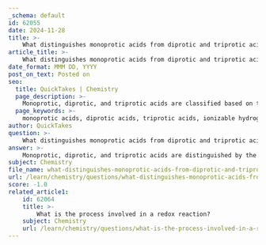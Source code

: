 ```yaml
---
_schema: default
id: 62055
date: 2024-11-28
title: >-
    What distinguishes monoprotic acids from diprotic and triprotic acids?
article_title: >-
    What distinguishes monoprotic acids from diprotic and triprotic acids?
date_format: MMM DD, YYYY
post_on_text: Posted on
seo:
  title: QuickTakes | Chemistry
  page_description: >-
    Monoprotic, diprotic, and triprotic acids are classified based on the number of ionizable protons they can donate during acid-base reactions. Monoprotic acids donate one proton, diprotic acids donate two, and triprotic acids donate three, with examples including hydrochloric, sulfuric, and phosphoric acids respectively.
  page_keywords: >-
    monoprotic acids, diprotic acids, triprotic acids, ionizable hydrogen ions, acid-base reactions, hydrochloric acid, hydrobromic acid, nitric acid, sulfuric acid, phosphoric acid, proton donation, acid classification
author: QuickTakes
question: >-
    What distinguishes monoprotic acids from diprotic and triprotic acids?
answer: >-
    Monoprotic, diprotic, and triprotic acids are distinguished by the number of ionizable hydrogen ions (protons) they can donate per molecule during acid-base reactions.\n\n1. **Monoprotic Acids**: These acids can donate only one proton (H+) per molecule. Examples include hydrochloric acid (HCl), hydrobromic acid (HBr), and nitric acid (HNO3). During an acid-base titration, they transfer a single H+ ion.\n\n2. **Diprotic Acids**: These acids can donate two protons per molecule. They undergo ionization in two steps, with the first ionization typically occurring to a greater extent than the second. A common example is sulfuric acid (H2SO4), which can release two protons sequentially.\n\n3. **Triprotic Acids**: These acids can donate three protons per molecule. They also ionize in a stepwise manner, with each subsequent loss of a proton becoming less favorable. An example of a triprotic acid is phosphoric acid (H3PO4).\n\nIn summary, the key distinction lies in the number of protons each type of acid can donate: monoprotic acids donate one, diprotic acids donate two, and triprotic acids donate three.
subject: Chemistry
file_name: what-distinguishes-monoprotic-acids-from-diprotic-and-triprotic-acids.md
url: /learn/chemistry/questions/what-distinguishes-monoprotic-acids-from-diprotic-and-triprotic-acids
score: -1.0
related_article1:
    id: 62064
    title: >-
        What is the process involved in a redox reaction?
    subject: Chemistry
    url: /learn/chemistry/questions/what-is-the-process-involved-in-a-redox-reaction
---
```


&nbsp;